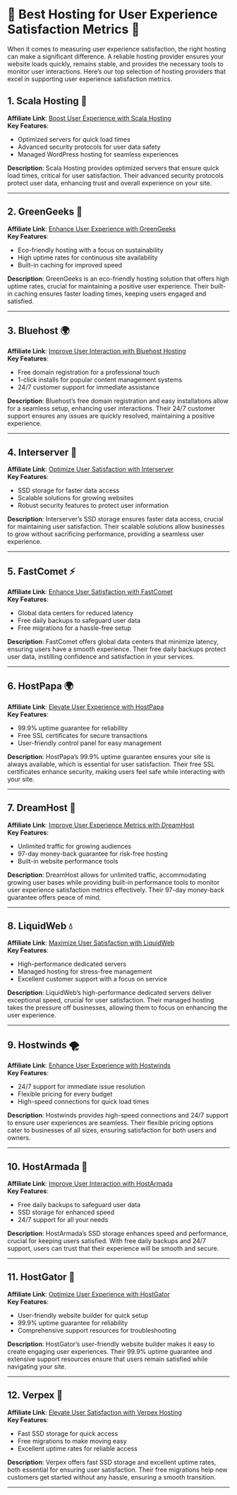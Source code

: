 # 🌟 Best Hosting for User Experience Satisfaction Metrics 🌟

When it comes to measuring user experience satisfaction, the right hosting can make a significant difference. A reliable hosting provider ensures your website loads quickly, remains stable, and provides the necessary tools to monitor user interactions. Here’s our top selection of hosting providers that excel in supporting user experience satisfaction metrics.

## 1. Scala Hosting 🚀
**Affiliate Link**: [Boost User Experience with Scala Hosting](https://snipitx.com/scala-jy)  
**Key Features**:
- Optimized servers for quick load times
- Advanced security protocols for user data safety
- Managed WordPress hosting for seamless experiences

**Description**: Scala Hosting provides optimized servers that ensure quick load times, critical for user satisfaction. Their advanced security protocols protect user data, enhancing trust and overall experience on your site.

---

## 2. GreenGeeks 🌱
**Affiliate Link**: [Enhance User Experience with GreenGeeks](https://snipitx.com/greengeeks-jy)  
**Key Features**:
- Eco-friendly hosting with a focus on sustainability
- High uptime rates for continuous site availability
- Built-in caching for improved speed

**Description**: GreenGeeks is an eco-friendly hosting solution that offers high uptime rates, crucial for maintaining a positive user experience. Their built-in caching ensures faster loading times, keeping users engaged and satisfied.

---

## 3. Bluehost 🌍
**Affiliate Link**: [Improve User Interaction with Bluehost Hosting](https://snipitx.com/bluehost-jy)  
**Key Features**:
- Free domain registration for a professional touch
- 1-click installs for popular content management systems
- 24/7 customer support for immediate assistance

**Description**: Bluehost’s free domain registration and easy installations allow for a seamless setup, enhancing user interactions. Their 24/7 customer support ensures any issues are quickly resolved, maintaining a positive experience.

---

## 4. Interserver 🔧
**Affiliate Link**: [Optimize User Satisfaction with Interserver](https://snipitx.com/interserver-jy)  
**Key Features**:
- SSD storage for faster data access
- Scalable solutions for growing websites
- Robust security features to protect user information

**Description**: Interserver’s SSD storage ensures faster data access, crucial for maintaining user satisfaction. Their scalable solutions allow businesses to grow without sacrificing performance, providing a seamless user experience.

---

## 5. FastComet ⚡
**Affiliate Link**: [Enhance User Satisfaction with FastComet](https://snipitx.com/fastcomet-jy)  
**Key Features**:
- Global data centers for reduced latency
- Free daily backups to safeguard user data
- Free migrations for a hassle-free setup

**Description**: FastComet offers global data centers that minimize latency, ensuring users have a smooth experience. Their free daily backups protect user data, instilling confidence and satisfaction in your services.

---

## 6. HostPapa 🌍
**Affiliate Link**: [Elevate User Experience with HostPapa](https://snipitx.com/hostpapa-jy)  
**Key Features**:
- 99.9% uptime guarantee for reliability
- Free SSL certificates for secure transactions
- User-friendly control panel for easy management

**Description**: HostPapa’s 99.9% uptime guarantee ensures your site is always available, which is essential for user satisfaction. Their free SSL certificates enhance security, making users feel safe while interacting with your site.

---

## 7. DreamHost 🌠
**Affiliate Link**: [Improve User Experience Metrics with DreamHost](https://snipitx.com/dreamhost-jy)  
**Key Features**:
- Unlimited traffic for growing audiences
- 97-day money-back guarantee for risk-free hosting
- Built-in website performance tools

**Description**: DreamHost allows for unlimited traffic, accommodating growing user bases while providing built-in performance tools to monitor user experience satisfaction metrics effectively. Their 97-day money-back guarantee offers peace of mind.

---

## 8. LiquidWeb 💧
**Affiliate Link**: [Maximize User Satisfaction with LiquidWeb](https://snipitx.com/liquidweb-jy)  
**Key Features**:
- High-performance dedicated servers
- Managed hosting for stress-free management
- Excellent customer support with a focus on service

**Description**: LiquidWeb’s high-performance dedicated servers deliver exceptional speed, crucial for user satisfaction. Their managed hosting takes the pressure off businesses, allowing them to focus on enhancing the user experience.

---

## 9. Hostwinds 🌪️
**Affiliate Link**: [Enhance User Experience with Hostwinds](https://snipitx.com/hostwinds-jy)  
**Key Features**:
- 24/7 support for immediate issue resolution
- Flexible pricing for every budget
- High-speed connections for quick load times

**Description**: Hostwinds provides high-speed connections and 24/7 support to ensure user experiences are seamless. Their flexible pricing options cater to businesses of all sizes, ensuring satisfaction for both users and owners.

---

## 10. HostArmada 🌈
**Affiliate Link**: [Improve User Interaction with HostArmada](https://snipitx.com/hostarmada-jy)  
**Key Features**:
- Free daily backups to safeguard user data
- SSD storage for enhanced speed
- 24/7 support for all your needs

**Description**: HostArmada’s SSD storage enhances speed and performance, crucial for keeping users satisfied. With free daily backups and 24/7 support, users can trust that their experience will be smooth and secure.

---

## 11. HostGator 🐊
**Affiliate Link**: [Optimize User Experience with HostGator](https://snipitx.com/hostgator-jy)  
**Key Features**:
- User-friendly website builder for quick setup
- 99.9% uptime guarantee for reliability
- Comprehensive support resources for troubleshooting

**Description**: HostGator’s user-friendly website builder makes it easy to create engaging user experiences. Their 99.9% uptime guarantee and extensive support resources ensure that users remain satisfied while navigating your site.

---

## 12. Verpex 🔐
**Affiliate Link**: [Elevate User Satisfaction with Verpex Hosting](https://snipitx.com/verpex-jy)  
**Key Features**:
- Fast SSD storage for quick access
- Free migrations to make moving easy
- Excellent uptime rates for reliable access

**Description**: Verpex offers fast SSD storage and excellent uptime rates, both essential for ensuring user satisfaction. Their free migrations help new customers get started without any hassle, ensuring a smooth transition.

---
